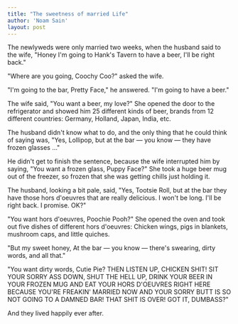 ```yaml
---
title: "The sweetness of married Life"
author: 'Noam Sain'
layout: post
---
```


The newlyweds were only married two weeks, when the husband said to the wife, "Honey I'm going to Hank's Tavern to have a beer, I'll be right back."

"Where are you going, Coochy Coo?" asked the wife.

"I'm going to the bar, Pretty Face," he answered. "I'm going to have a beer."

The wife said, "You want a beer, my love?" She opened the door to the refrigerator and showed him 25 different kinds of beer, brands from 12 different countries: Germany, Holland, Japan, India, etc.

The husband didn't know what to do, and the only thing that he could think of saying was, "Yes, Lollipop, but at the bar — you know — they have frozen glasses …"

He didn't get to finish the sentence, because the wife interrupted him by saying, "You want a frozen glass, Puppy Face?" She took a huge beer mug out of the freezer, so frozen that she was getting chills just holding it.

The husband, looking a bit pale, said, "Yes, Tootsie Roll, but at the bar they have those hors d'oeuvres that are really delicious. I won't be long. I'll be right back. I promise. OK?"

"You want hors d'oeuvres, Poochie Pooh?" She opened the oven and took out five dishes of different hors d'oeuvres: Chicken wings, pigs in blankets, mushroom caps, and little quiches.

"But my sweet honey, At the bar — you know — there's swearing, dirty words, and all that."

"You want dirty words, Cutie Pie? THEN LISTEN UP, CHICKEN SHIT! SIT YOUR SORRY ASS DOWN, SHUT THE HELL UP, DRINK YOUR BEER IN YOUR FROZEN MUG AND EAT YOUR HORS D'OEUVRES RIGHT HERE BECAUSE YOU'RE FREAKIN' MARRIED NOW AND YOUR SORRY BUTT IS SO NOT GOING TO A DAMNED BAR! THAT SHIT IS OVER! GOT IT, DUMBASS?"

And they lived happily ever after.
